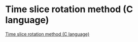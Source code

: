 # Time slice rotation method (C language)
[Time slice rotation method (C language)](https://aiwithcloud.com/2022/09/19/time_slice_rotation_method_c_language/)